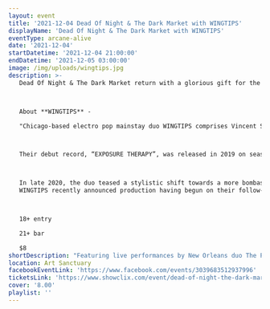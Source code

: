 ```yaml
---
layout: event
title: '2021-12-04 Dead Of Night & The Dark Market with WINGTIPS'
displayName: 'Dead Of Night & The Dark Market with WINGTIPS'
eventType: arcane-alive
date: '2021-12-04'
startDatetime: '2021-12-04 21:00:00'
endDatetime: '2021-12-05 03:00:00'
image: /img/uploads/wingtips.jpg
description: >-
   Dead Of Night & The Dark Market return with a glorious gift for the eve of  Krampusnacht - **WINGTIPS** live performance at Art Sanctuary! This celebration of the season will also include our Radio Arcane Dark Music Specialists, The Dark Market for dark holiday shopping, a food truck, Dead Of Night Dancers and more!



   About **WINGTIPS** -

   "Chicago-based electro pop mainstay duo WINGTIPS comprises Vincent Segretario & Hannah Avalon, and was officially formed in 2015 by Vincent after having informally used the moniker for a number of previous experimental solo performances.



   Their debut record, “EXPOSURE THERAPY”, was released in 2019 on seasoned Canadian alternative label Artoffact Records, and is best described as an androgynous sound of transition. Interpolating darkly shimmering layers of angular guitar and pulsating darkwave, WINGTIPS sharpen their anthemic rush with an increasing penchant for melody and an atmosphere equally informed by post-punk as sweeping electronica. "EXPOSURE THERAPY" is a contextualization of new romantic for post-millennial end times, and a refreshing mix of synthpop and darkwave with hooks so compelling they are cinematic in scope.



   In late 2020, the duo teased a stylistic shift towards a more bombastic pop sound with their cover of the Savage Garden single “TEARS OF PEARLS”. The track garnered excited press acclaim, and was lauded by none other than Darren Hayes himself.
   WINGTIPS recently announced production having begun on their follow-up LP on Artoffact, which will be released sometime in 2021."



   18+ entry

   21+ bar

   $8
shortDescription: "Featuring live performances by New Orleans duo The Palace Of Tears and Louisville’s own The Kentucky Vampires!"
location: Art Sanctuary
facebookEventLink: 'https://www.facebook.com/events/3039683512937996'
ticketsLink: 'https://www.showclix.com/event/dead-of-night-the-dark-market-with-wingtips'
cover: '8.00'
playlist: ''
---
```

